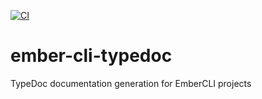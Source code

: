 [![CI](https://github.com/Bitwise-Development/ember-cli-typedoc/actions/workflows/ci.yml/badge.svg)](https://github.com/Bitwise-Development/ember-cli-typedoc/actions/workflows/ci.yml)

# ember-cli-typedoc
TypeDoc documentation generation for EmberCLI projects
